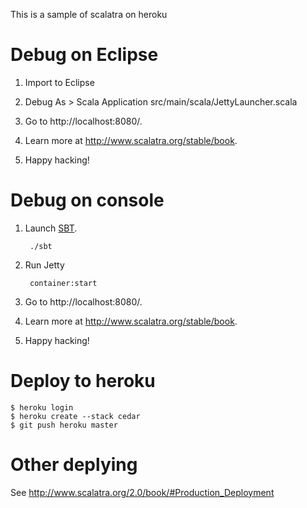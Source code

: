 This is a sample of scalatra on heroku 

# Debug on Eclipse

1. Import to Eclipse

2. Debug As >  Scala Application src/main/scala/JettyLauncher.scala 

3. Go to http://localhost:8080/.

4. Learn more at http://www.scalatra.org/stable/book.

5. Happy hacking!


# Debug on console

1. Launch [SBT](http://code.google.com/p/simple-build-tool).

        ./sbt

2. Run Jetty

        container:start

3. Go to http://localhost:8080/.

4. Learn more at http://www.scalatra.org/stable/book.

5. Happy hacking!


# Deploy to heroku

```
$ heroku login
$ heroku create --stack cedar
$ git push heroku master
```

# Other deplying

See http://www.scalatra.org/2.0/book/#Production_Deployment
